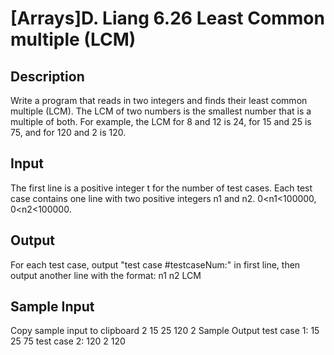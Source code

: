 # [Arrays]D. Liang 6.26 Least Common multiple (LCM)

## Description
Write a program that reads in two integers and finds their least common multiple (LCM). The LCM of two numbers is the smallest number that is a multiple of both. For example, the LCM for 8 and 12 is 24, for 15 and 25 is 75, and for 120 and 2 is 120. 
## Input
The first line is a positive integer t for the number of test cases.
Each test case contains one line with two positive integers n1 and n2.
0<n1<100000, 0<n2<100000.
## Output
For each test case, output "test case #testcaseNum:" in first line, then output another line with the format:
n1 n2 LCM
## Sample Input
Copy sample input to clipboard 
2
15 25
120 2
Sample Output
test case 1:
15 25 75
test case 2:
120 2 120